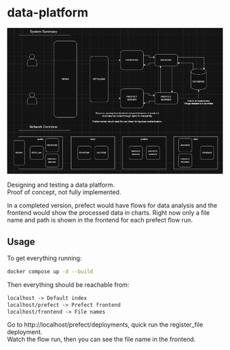# data-platform
![system diagram](system-diagram.png)

Designing and testing a data platform.  
Proof of concept, not fully implemented.

In a completed version, prefect would have flows for data analysis and the frontend would show the processed data in charts.
Right now only a file name and path is shown in the frontend for each prefect flow run.

## Usage
To get everything running:

```bash
docker compose up -d --build
```

Then everything should be reachable from:

```
localhost -> Default index
localhost/prefect -> Prefect frontend
localhost/frontend -> File names
```

Go to http://localhost/prefect/deployments, quick run the register_file deployment.  
Watch the flow run, then you can see the file name in the frontend.
